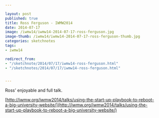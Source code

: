 ```yaml
---

layout: post
published: true
title: Ross Ferguson - IWMW2014
date: 2014-07-17
image: /iwmw14/iwmw14-2014-07-17-ross-ferguson.jpg
image-thumb: /iwmw14/iwmw14-2014-07-17-ross-ferguson-thumb.jpg
categories: sketchnotes
tags:
- iwmw14

redirect_from:
- "/sketchnote/2014/07/17/iwmw14-ross-ferguson.html"
- "/sketchnotes/2014/07/17/iwmw14-ross-ferguson.html"


---
```


Ross' enjoyable and full talk.

[http://iwmw.org/iwmw2014/talks/using-the-start-up-playbook-to-reboot-a-big-university-website/](http://iwmw.org/iwmw2014/talks/using-the-start-up-playbook-to-reboot-a-big-university-website/)